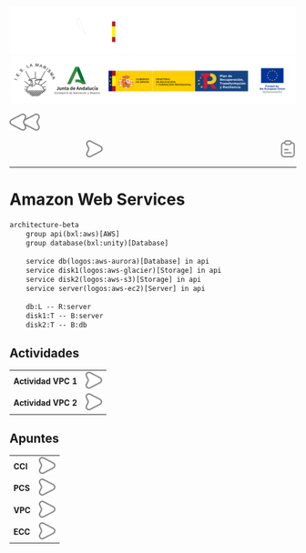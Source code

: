 ![](/.resGen/_bannerD.png#gh-dark-mode-only)
![](/.resGen/_bannerL.png#gh-light-mode-only)

<a href="/Tema2/readme.md"><img src="/.resGen/_back.svg" width="52.5"></a>

&emsp;&emsp;
&emsp;&emsp;&emsp;&emsp;&emsp;&emsp;&emsp;
<a href="2.md"><img src="/.resGen/_arrow.svg" width="30"></a>
<a href="1.1.md"><img src="/.resGen/_notes.svg" width="30" align="right"></a>

---

# Amazon Web Services

```mermaid
architecture-beta
    group api(bxl:aws)[AWS]
    group database(bxl:unity)[Database]

    service db(logos:aws-aurora)[Database] in api
    service disk1(logos:aws-glacier)[Storage] in api
    service disk2(logos:aws-s3)[Storage] in api
    service server(logos:aws-ec2)[Server] in api

    db:L -- R:server
    disk1:T -- B:server
    disk2:T -- B:db

```

## Actividades

|||
| --- | --- |
| **Actividad VPC 1** | [<img src="/.resGen/_arrow.svg" width="30">](1.md) |
| **Actividad VPC 2** | [<img src="/.resGen/_arrow.svg" width="30">](2.md) |

## Apuntes

|||
| --- | --- |
| **CCI** | [<img src="/.resGen/_arrow.svg" width="30">](1.1.md) |
| **PCS** | [<img src="/.resGen/_arrow.svg" width="30">](1.2.md) |
| **VPC** | [<img src="/.resGen/_arrow.svg" width="30">](1.3.md) |
| **ECC** | [<img src="/.resGen/_arrow.svg" width="30">](1.4.md) |
